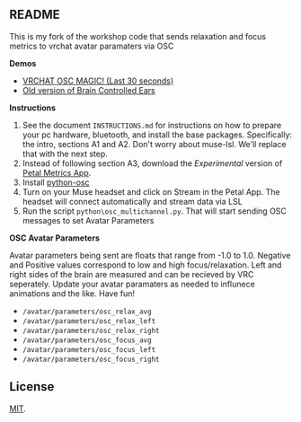 ## README

This is my fork of the workshop code that sends relaxation and focus metrics to vrchat avatar paramaters via OSC

**Demos** 
- [VRCHAT OSC MAGIC! (Last 30 seconds)](https://twitter.com/kentrl_z/status/1497020472046800897)
- [Old version of Brain Controlled Ears](https://www.youtube.com/watch?v=WjWc51xNgKg)

**Instructions**
1. See the document `INSTRUCTIONS.md` for instructions on how to prepare your pc hardware, bluetooth, and install the base packages. Specifically: the intro, sections A1 and A2. Don't worry about muse-lsl. We'll replace that with the next step.
3. Instead of following section A3, download the *Experimental* version of [Petal Metrics App](https://petal.tech/downloads).
4. Install [python-osc](https://pypi.org/project/python-osc/)
5. Turn on your Muse headset and click on Stream in the Petal App. The headset will connect automatically and stream data via LSL
6. Run the script `python\osc_multichannel.py`. That will start sending OSC messages to set Avatar Parameters

**OSC Avatar Parameters**

Avatar parameters being sent are floats that range from -1.0 to 1.0. Negative and Positive values correspond to low and high focus/relaxation. Left and right sides of the brain are measured and can be recieved by VRC seperately. Update your avatar paramaters as needed to influnece animations and the like. Have fun!

- `/avatar/parameters/osc_relax_avg`
- `/avatar/parameters/osc_relax_left`
- `/avatar/parameters/osc_relax_right`
- `/avatar/parameters/osc_focus_avg`
- `/avatar/parameters/osc_focus_left`
- `/avatar/parameters/osc_focus_right`

## License
[MIT](http://opensource.org/licenses/MIT).



